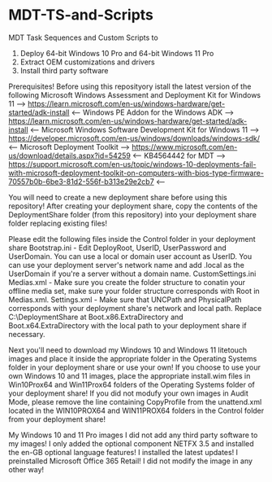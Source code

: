 # MDT-TS-and-Scripts
MDT Task Sequences and Custom Scripts to
1) Deploy 64-bit Windows 10 Pro and 64-bit Windows 11 Pro
2) Extract OEM customizations and drivers
3) Install third party software


Prerequisites!
Before using this reposityory istall the latest version of the following
Microsoft Windows Assessment and Deployment Kit for Windows 11 --> https://learn.microsoft.com/en-us/windows-hardware/get-started/adk-install <--
Windows PE Addon for the Windows ADK  --> https://learn.microsoft.com/en-us/windows-hardware/get-started/adk-install <--
Microsoft Windows Software Development Kit for Windows 11 --> https://developer.microsoft.com/en-us/windows/downloads/windows-sdk/ <--
Microsoft Deployment Toolkit --> https://www.microsoft.com/en-us/download/details.aspx?id=54259 <--
KB4564442 for MDT --> https://support.microsoft.com/en-us/topic/windows-10-deployments-fail-with-microsoft-deployment-toolkit-on-computers-with-bios-type-firmware-70557b0b-6be3-81d2-556f-b313e29e2cb7 <--

You will need to create a new deployment share before using this repository!
After creating your deployment share, copy the contents of the DeploymentShare folder (from this repository) into your deployment share folder replacing existing files!


Please edit the following files inside the Control folder in your deployment share
Bootstrap.ini - Edit DeployRoot, UserID, UserPassword and UserDomain. You can use a local or domain user account as UserID. You can use your deployment server's network name and add .local as the UserDomain if you're a server without a domain name.
CustomSettings.ini
Medias.xml - Make sure you create the folder structure to conatin your offline media set, make sure your folder structure corresponds with Root in Medias.xml.
Settings.xml - Make sure that UNCPath and PhysicalPath corresponds with your deployment share's network and local path. Replace C:\DeploymentShare at Boot.x86.ExtraDirectory and Boot.x64.ExtraDirectory with the local path to your deployment share if necessary.


Next you'll need to download my Windows 10 and Windows 11 litetouch images and place it inside the appropriate folder in the Operating Systems folder in your deployment share or use your own! If you choose to use your own Windows 10 and 11 images, place the appropriate install.wim files in Win10Prox64 and Win11Prox64 folders of the Operating Systems folder of your deployment share! If you did not modufy your own images in Audit Mode, please remove the line containing CopyProfile from the unattend.xml located in the WIN10PROX64 and WIN11PROX64 folders in the Control folder from your deployment share!

My Windows 10 and 11 Pro images
I did not add any third party software to my images!
I only added the optional component NETFX 3.5 and installed the en-GB optional language features!
I installed the latest updates!
I preinstalled Microsoft Office 365 Retail!
I did not modify the image in any other way!
